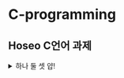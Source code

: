 # C-programming
## Hoseo C언어 과제
<details>
  <summary>
    하나 둘 셋 얍!
  </summary>
  2</br> 
  3</br>
  4
</details>
